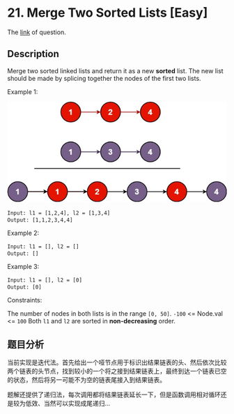 # 21. Merge Two Sorted Lists [Easy]

The [link](https://leetcode.com/problems/valid-parentheses/) of question.

## Description

Merge two sorted linked lists and return it as a new **sorted** list. The new list should be made by splicing together the nodes of the first two lists.

Example 1:

![](./img/21.jpg)

```
Input: l1 = [1,2,4], l2 = [1,3,4]
Output: [1,1,2,3,4,4]
```

Example 2:
```
Input: l1 = [], l2 = []
Output: []
```

Example 3:
```
Input: l1 = [], l2 = [0]
Output: [0]
```

Constraints:

The number of nodes in both lists is in the range `[0, 50]`.
`-100` <= Node.val <= `100`
Both `l1` and `l2` are sorted in **non-decreasing** order.

## 题目分析

当前实现是迭代法。首先给出一个哑节点用于标识出结果链表的头、然后依次比较两个链表的头节点，找到较小的一个将之接到结果链表上，最终到达一个链表已空的状态，然后将另一可能不为空的链表尾接入到结果链表。

题解还提供了递归法，每次调用都将结果链表延长一下，但是函数调用相对循环还是较为低效、当然可以实现成尾递归…